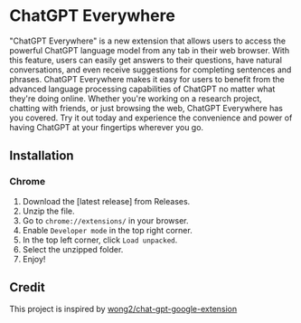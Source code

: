 # ChatGPT Everywhere

"ChatGPT Everywhere" is a new extension that allows users to access the powerful ChatGPT language model from any tab in their web browser. With this feature, users can easily get answers to their questions, have natural conversations, and even receive suggestions for completing sentences and phrases. ChatGPT Everywhere makes it easy for users to benefit from the advanced language processing capabilities of ChatGPT no matter what they're doing online. Whether you're working on a research project, chatting with friends, or just browsing the web, ChatGPT Everywhere has you covered. Try it out today and experience the convenience and power of having ChatGPT at your fingertips wherever you go.

## Installation

### Chrome

1. Download the [latest release] from Releases.
2. Unzip the file.
3. Go to `chrome://extensions/` in your browser.
4. Enable `Developer mode` in the top right corner.
5. In the top left corner, click `Load unpacked`.
6. Select the unzipped folder.
7. Enjoy!

## Credit

This project is inspired by [wong2/chat-gpt-google-extension](https://github.com/wong2/chat-gpt-google-extension)